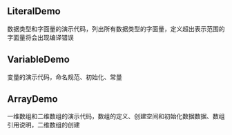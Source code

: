 ## LiteralDemo
数据类型和字面量的演示代码，列出所有数据类型的字面量，定义超出表示范围的字面量将会出现编译错误

## VariableDemo
变量的演示代码，命名规范、初始化、常量

## ArrayDemo
一维数组和二维数组的演示代码，数组的定义、创建空间和初始化数据数据、数组引用说明，二维数组的创建


